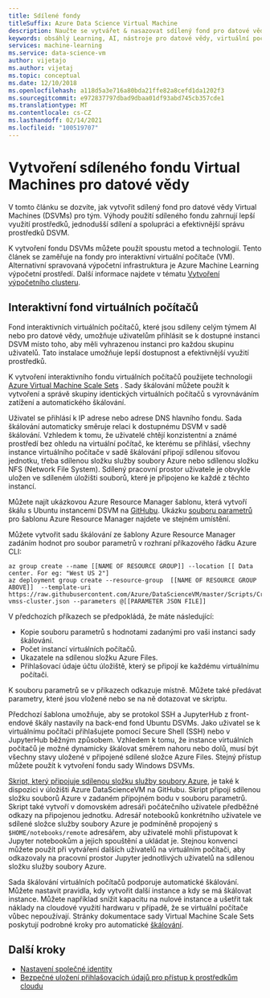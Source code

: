 ```yaml
---
title: Sdílené fondy
titleSuffix: Azure Data Science Virtual Machine
description: Naučte se vytvářet & nasazovat sdílený fond pro datové vědy Virtual Machines (DSVMs) jako sdílený prostředek pro tým.
keywords: obsáhlý Learning, AI, nástroje pro datové vědy, virtuální počítač pro datové vědy, geoprostorové analýzy, vědecké zpracování týmových dat
services: machine-learning
ms.service: data-science-vm
author: vijetajo
ms.author: vijetaj
ms.topic: conceptual
ms.date: 12/10/2018
ms.openlocfilehash: a118d5a3e716a80bda21ffe82a8cefd1da1202f3
ms.sourcegitcommit: e972837797dbad9dbaa01df93abd745cb357cde1
ms.translationtype: MT
ms.contentlocale: cs-CZ
ms.lasthandoff: 02/14/2021
ms.locfileid: "100519707"
---
```

# <a name="create-a-shared-pool-of-data-science-virtual-machines"></a>Vytvoření sdíleného fondu Virtual Machines pro datové vědy

V tomto článku se dozvíte, jak vytvořit sdílený fond pro datové vědy Virtual Machines (DSVMs) pro tým. Výhody použití sdíleného fondu zahrnují lepší využití prostředků, jednodušší sdílení a spolupráci a efektivnější správu prostředků DSVM.

K vytvoření fondu DSVMs můžete použít spoustu metod a technologií. Tento článek se zaměřuje na fondy pro interaktivní virtuální počítače (VM). Alternativní spravovaná výpočetní infrastruktura je Azure Machine Learning výpočetní prostředí. Další informace najdete v tématu [Vytvoření výpočetního clusteru](../how-to-create-attach-compute-cluster.md).

## <a name="interactive-vm-pool"></a>Interaktivní fond virtuálních počítačů

Fond interaktivních virtuálních počítačů, které jsou sdíleny celým týmem AI nebo pro datové vědy, umožňuje uživatelům přihlásit se k dostupné instanci DSVM místo toho, aby měli vyhrazenou instanci pro každou skupinu uživatelů. Tato instalace umožňuje lepší dostupnost a efektivnější využití prostředků.

K vytvoření interaktivního fondu virtuálních počítačů použijete technologii [Azure Virtual Machine Scale Sets](../../virtual-machine-scale-sets/index.yml) . Sady škálování můžete použít k vytvoření a správě skupiny identických virtuálních počítačů s vyrovnáváním zatížení a automatického škálování.

Uživatel se přihlásí k IP adrese nebo adrese DNS hlavního fondu. Sada škálování automaticky směruje relaci k dostupnému DSVM v sadě škálování. Vzhledem k tomu, že uživatelé chtějí konzistentní a známé prostředí bez ohledu na virtuální počítač, ke kterému se přihlásí, všechny instance virtuálního počítače v sadě škálování připojí sdílenou síťovou jednotku, třeba sdílenou složku služby soubory Azure nebo sdílenou složku NFS (Network File System). Sdílený pracovní prostor uživatele je obvykle uložen ve sdíleném úložišti souborů, které je připojeno ke každé z těchto instancí.

Můžete najít ukázkovou Azure Resource Manager šablonu, která vytvoří škálu s Ubuntu instancemi DSVM na [GitHubu](https://raw.githubusercontent.com/Azure/DataScienceVM/master/Scripts/CreateDSVM/Ubuntu/dsvm-vmss-cluster.json). Ukázku [souboru parametrů](https://raw.githubusercontent.com/Azure/DataScienceVM/master/Scripts/CreateDSVM/Ubuntu/dsvm-vmss-cluster.parameters.json) pro šablonu Azure Resource Manager najdete ve stejném umístění.

Můžete vytvořit sadu škálování ze šablony Azure Resource Manager zadáním hodnot pro soubor parametrů v rozhraní příkazového řádku Azure CLI:

```azurecli-interactive
az group create --name [[NAME OF RESOURCE GROUP]] --location [[ Data center. For eg: "West US 2"]
az deployment group create --resource-group  [[NAME OF RESOURCE GROUP ABOVE]]  --template-uri https://raw.githubusercontent.com/Azure/DataScienceVM/master/Scripts/CreateDSVM/Ubuntu/dsvm-vmss-cluster.json --parameters @[[PARAMETER JSON FILE]]
```

V předchozích příkazech se předpokládá, že máte následující:

* Kopie souboru parametrů s hodnotami zadanými pro vaši instanci sady škálování.
* Počet instancí virtuálních počítačů.
* Ukazatele na sdílenou složku Azure Files.
* Přihlašovací údaje účtu úložiště, který se připojí ke každému virtuálnímu počítači.

K souboru parametrů se v příkazech odkazuje místně. Můžete také předávat parametry, které jsou vložené nebo se na ně dotazovat ve skriptu.  

Předchozí šablona umožňuje, aby se protokol SSH a JupyterHub z front-endové škály nastavily na back-end fond Ubuntu DSVMs. Jako uživatel se k virtuálnímu počítači přihlašujete pomocí Secure Shell (SSH) nebo v JupyterHub běžným způsobem. Vzhledem k tomu, že instance virtuálních počítačů je možné dynamicky škálovat směrem nahoru nebo dolů, musí být všechny stavy uložené v připojené sdílené složce Azure Files. Stejný přístup můžete použít k vytvoření fondu sady Windows DSVMs.

[Skript, který připojuje sdílenou složku služby soubory Azure,](https://raw.githubusercontent.com/Azure/DataScienceVM/master/Extensions/General/mountazurefiles.sh) je také k dispozici v úložišti Azure DataScienceVM na GitHubu. Skript připojí sdílenou složku souborů Azure v zadaném přípojném bodu v souboru parametrů. Skript také vytvoří v domovském adresáři počátečního uživatele předběžné odkazy na připojenou jednotku. Adresář notebooků konkrétního uživatele ve sdílené složce služby soubory Azure je podmíněně propojený s `$HOME/notebooks/remote` adresářem, aby uživatelé mohli přistupovat k Jupyter notebookům a jejich spouštění a ukládat je. Stejnou konvenci můžete použít při vytváření dalších uživatelů na virtuálním počítači, aby odkazovaly na pracovní prostor Jupyter jednotlivých uživatelů na sdílenou složku služby soubory Azure.

Sada škálování virtuálních počítačů podporuje automatické škálování. Můžete nastavit pravidla, kdy vytvořit další instance a kdy se má škálovat instance. Můžete například snížit kapacitu na nulové instance a ušetřit tak náklady na cloudové využití hardwaru v případě, že se virtuální počítače vůbec nepoužívají. Stránky dokumentace sady Virtual Machine Scale Sets poskytují podrobné kroky pro automatické [škálování](../../virtual-machine-scale-sets/virtual-machine-scale-sets-autoscale-overview.md).

## <a name="next-steps"></a>Další kroky

* [Nastavení společné identity](dsvm-common-identity.md)
* [Bezpečné uložení přihlašovacích údajů pro přístup k prostředkům cloudu](dsvm-secure-access-keys.md)